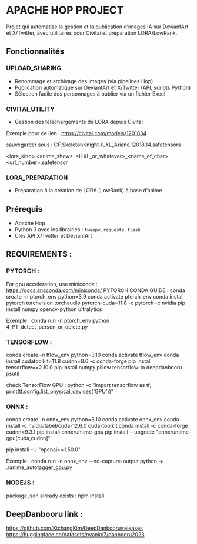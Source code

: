 # APACHE HOP PROJECT

Projet qui automatise la gestion et la publication d’images IA sur DeviantArt et X/Twitter, avec utilitaires pour Civitai et préparation LORA/LowRank.

## Fonctionnalités

### UPLOAD_SHARING
- Renommage et archivage des images (via pipelines Hop)
- Publication automatique sur DeviantArt et X/Twitter (API, scripts Python)
- Sélection facile des personnages à publier via un fichier Excel

### CIVITAI_UTILITY
- Gestion des téléchargements de LORA depuis Civitai

Exemple pour ce lien : 
https://civitai.com/models/1201834

sauvegarder sous : CF.SkeletonKnight-ILXL_Ariane.1201834.safetensors

<lora_kind>.<anime_show>-<ILXL_or_whatever>_<name_of_char>.<url_number>.safetensor

### LORA_PREPARATION
- Préparation à la création de LORA (LowRank) à base d’anime

## Prérequis
- Apache Hop
- Python 3 avec les librairies : `tweepy`, `requests`, `flask`
- Clés API X/Twitter et DeviantArt


## REQUIREMENTS :

### PYTORCH :

For gpu acceleration, use miniconda : https://docs.anaconda.com/miniconda/
PYTORCH CONDA GUIDE :
conda create -n ptorch_env python=3.9
conda activate ptorch_env
conda install pytorch torchvision torchaudio pytorch-cuda=11.8 -c pytorch -c nvidia
pip install numpy opencv-python ultralytics

Exemple : conda run -n ptorch_env python 4_PT_detect_person_or_delete.py

### TENSORFLOW :

conda create -n tflow_env python=3.10
conda activate tflow_env
conda install cudatoolkit=11.8 cudnn=8.6 -c conda-forge
pip install tensorflow==2.10.0
pip install numpy pillow tensorflow-io deepdanbooru psutil

check TensorFlow GPU :
python -c "import tensorflow as tf; print(tf.config.list_physical_devices('GPU'))"

### ONNX :
conda create -n onnx_env python=3.10
conda activate onnx_env
conda install -c nvidia/label/cuda-12.6.0 cuda-toolkit
conda install -c conda-forge cudnn=9.3.1
pip install onnxruntime-gpu
pip install --upgrade "onnxruntime-gpu[cuda,cudnn]"

pip install -U "openai>=1.50.0"

Exemple : conda run -n onnx_env --no-capture-output python -u .\anime_autotagger_gpu.py

### NODEJS :

package.json already exists :
npm install

## DeepDanbooru link :

https://github.com/KichangKim/DeepDanbooru/releases
https://huggingface.co/datasets/nyanko7/danbooru2023

